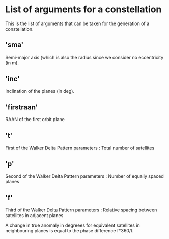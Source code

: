# List of arguments for a constellation
This is the list of arguments that can be taken for the generation of a constellation.

## 'sma'
Semi-major axis (which is also the radius since we consider no eccentricity (in m).

## 'inc'
Inclination of the planes (in deg).

## 'firstraan'
RAAN of the first orbit plane

## 't'
First of the Walker Delta Pattern parameters :
Total number of satellites

## 'p'
Second of the Walker Delta Pattern parameters :
Number of equally spaced planes

## 'f'
Third of the Walker Delta Pattern parameters :
Relative spacing between satellites in adjacent planes

A change in true anomaly in degreees for equivalent satellites in neighbouring planes is
equal to the phase difference f*360/t.

